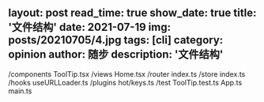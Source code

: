 layout: post
read_time: true
show_date: true
title: '文件结构'
date: 2021-07-19
img: posts/20210705/4.jpg
tags: [cli]
category: opinion
author: 随步
description: '文件结构'
---

/components
    ToolTip.tsx
/views
    Home.tsx
/router
    index.ts
/store
    index.ts
/hooks
    useURLLoader.ts
/plugins
    hot/keys.ts
/test
    ToolTip.test.ts
App.ts
main.ts